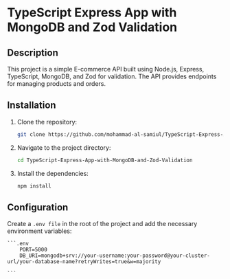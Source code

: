 # TypeScript Express App with MongoDB and Zod Validation

## Description

This project is a simple E-commerce API built using Node.js, Express, TypeScript, MongoDB, and Zod for validation. The API provides endpoints for managing products and orders.

## Installation

1. Clone the repository:

   ```bash
   git clone https://github.com/mohammad-al-samiul/TypeScript-Express-App-with-MongoDB-and-Zod-Validation.git

   ```

2. Navigate to the project directory:

   ```bash
   cd TypeScript-Express-App-with-MongoDB-and-Zod-Validation

   ```

3. Install the dependencies:

   ```bash
   npm install

   ```

## Configuration

Create a `.env file` in the root of the project and add the necessary environment variables:

    ```.env
        PORT=5000
        DB_URI=mongodb+srv://your-username:your-password@your-cluster-url/your-database-name?retryWrites=true&w=majority

    ```
